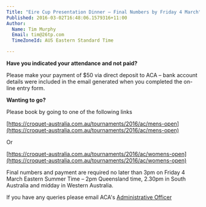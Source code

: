 ```yaml
---
Title: "Eire Cup Presentation Dinner – Final Numbers by Friday 4 March"
Published: 2016-03-02T16:48:06.1579316+11:00
Author:
  Name: Tim Murphy
  Email: tim@26tp.com
  TimeZoneId: AUS Eastern Standard Time

---
```

**Have you indicated your attendance and not paid?**

Please make your payment of $50 via direct deposit to ACA – bank account details were included in the email generated when you completed the on-line entry form.

**Wanting to go?**

Please book by going to one of the following links

[https://croquet-australia.com.au/tournaments/2016/ac/mens-open](https://croquet-australia.com.au/tournaments/2016/ac/mens-open)

Or

[https://croquet-australia.com.au/tournaments/2016/ac/womens-open](https://croquet-australia.com.au/tournaments/2016/ac/womens-open)

Final numbers and payment are required no later than 3pm on Friday 4 March Eastern Summer Time – 2pm Queensland time, 2.30pm in South Australia and midday in Western Australia.

If you have any queries please email ACA's [Administrative Officer](mailto:admin@croquet-australia.com.au)